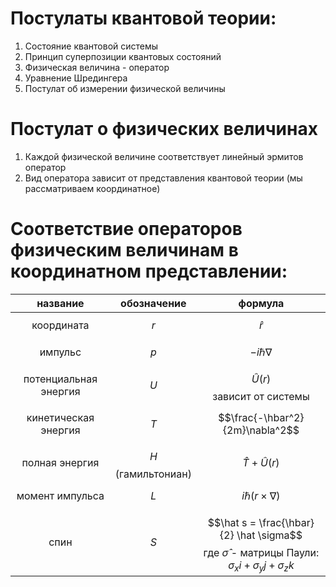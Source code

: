 # Постулаты квантовой теории:
1. Состояние квантовой системы
2. Принцип суперпозиции квантовых состояний
3. Физическая величина - оператор
4. Уравнение Шредингера
5. Постулат об измерении физической величины

# Постулат о физических величинах

1. Каждой физической величине соответствует линейный эрмитов оператор
2. Вид оператора зависит от представления квантовой теории (мы рассматриваем координатное)
# Соответствие операторов физическим величинам в координатном представлении:

|       название        |     обозначение      |                                                        формула                                                         |
| :-------------------: | :------------------: | :--------------------------------------------------------------------------------------------------------------------: |
|      координата       |        $$r$$         |                                                       $$\hat r$$                                                       |
|        импульс        |        $$p$$         |                                                   $$ -i\hbar\nabla$$                                                   |
| потенциальная энергия |        $$U$$         |                                            $$\hat U(r)$$зависит от системы                                             |
| кинетическая энергия  |        $$T$$         |                                            $$\frac{-\hbar^2}{2m}\nabla^2$$                                             |
|    полная энергия     | $$H$$ (гамильтониан) |                                                 $$\hat T + \hat U(r)$$                                                 |
|    момент импульса    |        $$L$$         |                                             $$i \hbar (r \times \nabla)$$                                              |
|         спин          |        $$S$$         | $$\hat s = \frac{\hbar}{2} \hat \sigma$$где $\hat \sigma$ - матрицы Паули: $\sigma_x i  + \sigma_y j + \sigma_z k$<br> |


